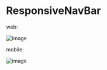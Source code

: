 # ResponsiveNavBar

web:

![image](https://github.com/thristan-9/Responsive-navbar/assets/85590315/d545e1ee-e13c-4a00-be07-e94566ae49eb)

mobile:

![image](https://github.com/thristan-9/Responsive-navbar/assets/85590315/d9d5c5cd-d252-49dc-8b95-56bf85912026)

